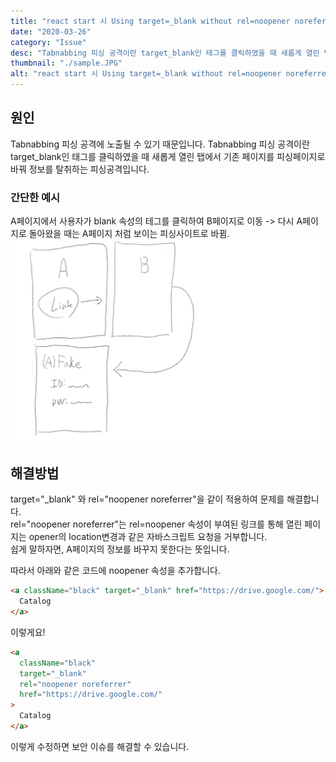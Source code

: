 ```yaml
---
title: "react start 시 Using target=_blank without rel=noopener noreferrer is a security risk 이슈"
date: "2020-03-26"
category: "Issue"
desc: "Tabnabbing 피싱 공격이란 target_blank인 태그를 클릭하였을 때 새롭게 열린 탭에서 기존 페이지를 피싱페이지로 바꿔 정보를 탈취하는 피싱공격입니다."
thumbnail: "./sample.JPG"
alt: "react start 시 Using target=_blank without rel=noopener noreferrer is a security risk 이슈"
---
```


## 원인

Tabnabbing 피싱 공격에 노출될 수 있기 때문입니다.
Tabnabbing 피싱 공격이란 target_blank인 태그를 클릭하였을 때 새롭게 열린 탭에서 기존 페이지를 피싱페이지로 바꿔 정보를 탈취하는 피싱공격입니다.

### 간단한 예시

A페이지에서 사용자가 blank 속성의 테그를 클릭하여 B페이지로 이동 -> 다시 A페이지로 돌아왔을 때는 A페이지 처럼 보이는 피싱사이트로 바뀜.
![error](./sample.JPG)

## 해결방법

target="\_blank" 와 rel="noopener noreferrer"을 같이 적용하여 문제를 해결합니다.  
rel="noopener noreferrer"는 rel=noopener 속성이 부여된 링크를 통해 열린 페이지는 opener의 location변경과 같은 자바스크립트 요청을 거부합니다.  
쉽게 말하자면, A페이지의 정보를 바꾸지 못한다는 뜻입니다.

따라서 아래와 같은 코드에 noopener 속성을 추가합니다.

```html
<a className="black" target="_blank" href="https://drive.google.com/">
  Catalog
</a>
```

이렇게요!

```html
<a
  className="black"
  target="_blank"
  rel="noopener noreferrer"
  href="https://drive.google.com/"
>
  Catalog
</a>
```

이렇게 수정하면 보안 이슈를 해결할 수 있습니다.
